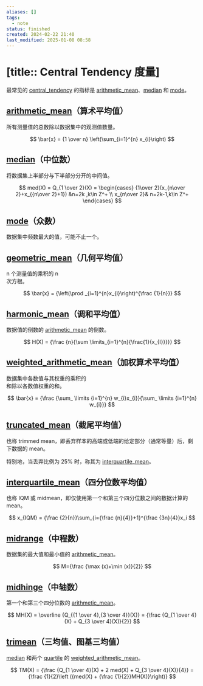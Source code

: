 ```yaml
---
aliases: []
tags:
  - note
status: finished
created: 2024-02-22 21:40
last_modified: 2025-01-08 08:58
---
```


# [title:: Central Tendency 度量]

最常见的 [central_tendency](central_tendency.md) 的指标是 [arithmetic_mean](arithmetic_mean.md)、[median](median.md) 和 [mode](mode.md)。

## [arithmetic_mean](arithmetic_mean.md)（算术平均值）

所有测量值的总数除以数据集中的观测值数量。

$$
\bar{x} = {1 \over n} \left(\sum_{i=1}^{n} x_{i}\right)
$$

## [median](median.md)（中位数）

将数据集上半部分与下半部分分开的中间值。

$$
med(X) = Q_{1 \over 2}(X) = \begin{cases} {1\over 2}(x_{n\over 2}+x_{{n\over 2}+1}) &n=2k
,k\in Z^+ \\ x_{n\over 2}& n=2k-1,k\in Z^+ \end{cases}
$$

## [mode](mode.md)（众数）

数据集中频数最大的值，可能不止一个。

## [geometric_mean](geometric_mean.md)（几何平均值）

n 个测量值的乘积的 n  
次方根。

$$
\bar{x} = {\left(\prod _{i=1}^{n}x_{i}\right)^{\frac {1}{n}}}
$$

## [harmonic_mean](harmonic_mean.md)（调和平均值）

数据值的倒数的 [arithmetic_mean](arithmetic_mean.md) 的倒数。

$$
H(X) = {\frac {n}{\sum \limits_{i=1}^{n}{\frac{1}{x_{I}}}}}
$$

## [weighted_arithmetic_mean](weighted_arithmetic_mean.md)（加权算术平均值）

数据集中各数值与其权重的乘积的  
和除以各数值权重的和。

$$
\bar{x} = {\frac {\sum_ \limits {i=1}^{n} w_{i}x_{i}}{\sum_ \limits {i=1}^{n} w_{i}}}
$$

## [truncated_mean](truncated_mean.md)（截尾平均值）

也称 trimmed mean，即丢弃样本的高端或低端的给定部分（通常等量）后，剩下数据的 mean。

特别地，当丢弃比例为 25% 时，称其为 [interquartile_mean](interquartile_mean.md)。

## [interquartile_mean](interquartile_mean.md)（四分位数平均值）

也称 IQM 或 midmean，即仅使用第一个和第三个四分位数之间的数据计算的 mean。

$$
x_{IQM} = {\frac {2}{n}}\sum_{i={\frac {n}{4}}+1}^{\frac {3n}{4}}x_i
$$

## [midrange](midrange.md)（中程数）

数据集的最大值和最小值的 [arithmetic_mean](arithmetic_mean.md)。

$$
M={\frac {\max (x)+\min (x)}{2}}
$$

## [midhinge](midhinge.md)（中轴数）

第一个和第三个四分位数的 [arithmetic_mean](arithmetic_mean.md)。

$$
MH(X) = \overline {Q_{{1 \over 4},{3 \over 4}}(X)} = {\frac {Q_{1 \over 4}(X) + Q_{3 \over 4}(X)}{2}}
$$

## [trimean](trimean.md)（三均值、图基三均值）

[median](median.md) 和两个 [quartile](quartile.md) 的 [weighted_arithmetic_mean](weighted_arithmetic_mean.md)。

$$
TM(X) = {\frac {Q_{1 \over 4}(X) + 2 med(X) + Q_{3 \over 4}(X)}{4}} = {\frac {1}{2}\left ({med(X) + {\frac {1}{2}}MH(X)}\right)}
$$
